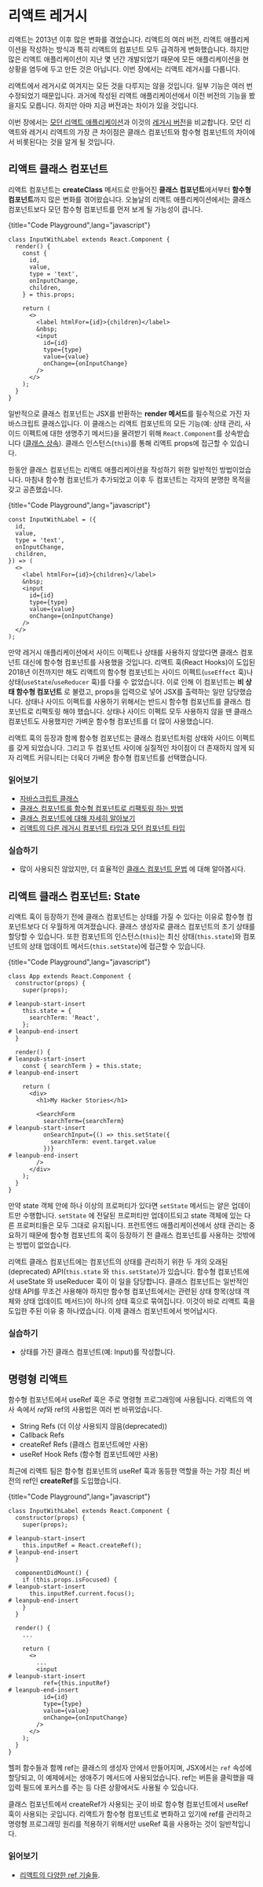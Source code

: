 # 리액트 레거시

리액트는 2013년 이후 많은 변화를 겪었습니다. 리액트의 여러 버전, 리액트 애플리케이션을 작성하는 방식과 특히 리액트의 컴포넌트 모두 급격하게 변화했습니다. 하지만 많은 리액트 애플리케이션이 지난 몇 년간 개발되었기 때문에 모든 애플리케이션을 현 상황을 염두에 두고 만든 것은 아닙니다. 이번 장에서는 리액트 레거시를 다룹니다.

리액트에서 레거시로 여겨지는 모든 것을 다루지는 않을 것입니다. 일부 기능은 여러 번 수정되었기 때문입니다. 과거에 작성된 리액트 애플리케이션에서 이전 버전의 기능을 봤을지도 모릅니다. 하지만 아마 지금 버전과는 차이가 있을 것입니다.

이번 장에서는 [모던 리액트 애플리케이션](https://codesandbox.io/s/github/the-road-to-learn-react/hacker-stories/tree/hs/react-modern-final)과 이것의 [레거시 버전](https://codesandbox.io/s/github/the-road-to-learn-react/hacker-stories/tree/hs/react-legacy)을 비교합니다. 모던 리액트와 레거시 리액트의 가장 큰 차이점은 클래스 컴포넌트와 함수형 컴포넌트의 차이에서 비롯된다는 것을 알게 될 것입니다.

## 리액트 클래스 컴포넌트

리액트 컴포넌트는 **createClass** 메서드로 만들어진 **클래스 컴포넌트**에서부터 **함수형 컴포넌트**까지 많은 변화를 겪어왔습니다. 오늘날의 리액트 애플리케이션에서는 클래스 컴포넌트보다 모던 함수형 컴포넌트를 먼저 보게 될 가능성이 큽니다.

{title="Code Playground",lang="javascript"}
~~~~~~~
class InputWithLabel extends React.Component {
  render() {
    const {
      id,
      value,
      type = 'text',
      onInputChange,
      children,
    } = this.props;

    return (
      <>
        <label htmlFor={id}>{children}</label>
        &nbsp;
        <input
          id={id}
          type={type}
          value={value}
          onChange={onInputChange}
        />
      </>
    );
  }
}
~~~~~~~

일반적으로 클래스 컴포넌트는 JSX를 반환하는 **render 메서드**를 필수적으로 가진 자바스크립트 클래스입니다. 이 클래스는 리액트 컴포넌트의 모든 기능(예: 상태 관리, 사이드 이펙트에 대한 생명주기 메서드)을 물려받기 위해 `React.Component`를 상속받습니다 ([클래스 상속](https://en.wikipedia.org/wiki/Inheritance_(object-oriented_programming))). 클래스 인스턴스(`this`)를 통해 리액트 props에 접근할 수 있습니다.

한동안 클래스 컴포넌트는 리액트 애플리케이션을 작성하기 위한 일반적인 방법이었습니다. 마침내 함수형 컴포넌트가 추가되었고 이후 두 컴포넌트는 각자의 분명한 목적을 갖고 공존했습니다.

{title="Code Playground",lang="javascript"}
~~~~~~~
const InputWithLabel = ({
  id,
  value,
  type = 'text',
  onInputChange,
  children,
}) => (
  <>
    <label htmlFor={id}>{children}</label>
    &nbsp;
    <input
      id={id}
      type={type}
      value={value}
      onChange={onInputChange}
    />
  </>
);
~~~~~~~

만약 레거시 애플리케이션에서 사이드 이펙트나 상태를 사용하지 않았다면 클래스 컴포넌트 대신에 함수형 컴포넌트를 사용했을 것입니다. 리액트 훅(React Hooks)이 도입된 2018년 이전까지만 해도 리액트의 함수형 컴포넌트는 사이드 이펙트(`useEffect` 훅)나 상태(`useState`/`useReducer` 훅)를 다룰 수 없었습니다. 이로 인해 이 컴포넌트는 **비 상태 함수형 컴포넌트** 로 불렸고, props을 입력으로 넣어 JSX를 출력하는 일만 담당했습니다. 상태나 사이드 이펙트를 사용하기 위해서는 반드시 함수형 컴포넌트를 클래스 컴포넌트로 리팩토링 해야 했습니다. 상태나 사이드 이펙트 모두 사용하지 않을 땐 클래스 컴포넌트도 사용했지만 가벼운 함수형 컴포넌트를 더 많이 사용했습니다.

리액트 훅의 등장과 함께 함수형 컴포넌트는 클래스 컴포넌트처럼 상태와 사이드 이펙트를 갖게 되었습니다. 그리고 두 컴포넌트 사이에 실질적인 차이점이 더 존재하지 않게 되자 리액트 커뮤니티는 더욱더 가벼운 함수형 컴포넌트를 선택했습니다.

### 읽어보기

* [자바스크립트 클래스](https://developer.mozilla.org/en-US/docs/Web/JavaScript/Reference/Classes)
* [클래스 컴포넌트를 함수형 컴포넌트로 리팩토링 하는 방법](https://www.robinwieruch.de/react-hooks-migration)
* [클래스 컴포넌트에 대해 자세히 알아보기](https://reactjs.org/docs/react-component.html)
* [리액트의 다른 레거시 컴포넌트 타입과 모던 컴포넌트 타입](https://www.robinwieruch.de/react-component-types)

### 실습하기
* 많이 사용되진 않았지만, 더 효율적인 [클래스 컴포넌트 문법](https://github.com/the-road-to-learn-react/react-alternative-class-component-syntax) 에 대해 알아봅시다.

## 리액트 클래스 컴포넌트: State

리액트 훅이 등장하기 전에 클래스 컴포넌트는 상태를 가질 수 있다는 이유로 함수형 컴포넌트보다 더 우월하게 여겨졌습니다. 클래스 생성자로 클래스 컴포넌트의 초기 상태를 할당할 수 있습니다. 또한 컴포넌트의 인스턴스(`this`)는 최신 상태(`this.state`)와 컴포넌트의 상태 업데이트 메서드(`this.setState`)에 접근할 수 있습니다.

{title="Code Playground",lang="javascript"}
~~~~~~~
class App extends React.Component {
  constructor(props) {
    super(props);

# leanpub-start-insert
    this.state = {
      searchTerm: 'React',
    };
# leanpub-end-insert
  }

  render() {
# leanpub-start-insert
    const { searchTerm } = this.state;
# leanpub-end-insert

    return (
      <div>
        <h1>My Hacker Stories</h1>

        <SearchForm
          searchTerm={searchTerm}
# leanpub-start-insert
          onSearchInput={() => this.setState({
            searchTerm: event.target.value
          })}
# leanpub-end-insert
        />
      </div>
    );
  }
}
~~~~~~~

만약 state 객체 안에 하나 이상의 프로퍼티가 있다면 `setState` 메서드는 얕은 업데이트만 수행합니다. `setState` 에 전달된 프로퍼티만 업데이트되고 state 객체에 있는 다른 프로퍼티들은 모두 그대로 유지됩니다. 프런트엔드 애플리케이션에서 상태 관리는 중요하기 때문에 함수형 컴포넌트의 훅이 등장하기 전 클래스 컴포넌트를 사용하는 것밖에는 방법이 없었습니다.

리액트 클래스 컴포넌트에는 컴포넌트의 상태를 관리하기 위한 두 개의 오래된(deprecated) API(`this.state` 와 `this.setState`)가 있습니다. 함수형 컴포넌트에서 useState 와 useReducer 훅이 이 일을 담당합니다. 클래스 컴포넌트는 일반적인 상태 API를 무조건 사용해야 하지만 함수형 컴포넌트에서는 관련된 상태 항목(상태 객체와 상태 업데이트 메서드)이 하나의 상태 훅으로 묶여집니다. 이것이 바로 리액트 훅을 도입한 주된 이유 중 하나였습니다. 이제 클래스 컴포넌트에서 벗어납시다.

### 실습하기

* 상태를 가진 클래스 컴포넌트(예: Input)를 작성합니다.

## 명령형 리액트

함수형 컴포넌트에서 useRef 훅은 주로 명령형 프로그래밍에 사용됩니다. 리액트의 역사 속에서 *ref*와 ref의 사용법은 여러 번 바뀌었습니다.

* String Refs (더 이상 사용되지 않음(deprecated))
* Callback Refs
* createRef Refs (클래스 컴포넌트에만 사용)
* useRef Hook Refs (함수형 컴포넌트에만 사용)

최근에 리액트 팀은 함수형 컴포넌트의 useRef 훅과 동등한 역할을 하는 가장 최신 버전의 ref인 **createRef**를 도입했습니다.

{title="Code Playground",lang="javascript"}
~~~~~~~
class InputWithLabel extends React.Component {
  constructor(props) {
    super(props);

# leanpub-start-insert
    this.inputRef = React.createRef();
# leanpub-end-insert
  }

  componentDidMount() {
    if (this.props.isFocused) {
# leanpub-start-insert
      this.inputRef.current.focus();
# leanpub-end-insert
    }
  }

  render() {
    ...

    return (
      <>
        ...
        <input
# leanpub-start-insert
          ref={this.inputRef}
# leanpub-end-insert
          id={id}
          type={type}
          value={value}
          onChange={onInputChange}
        />
      </>
    );
  }
}
~~~~~~~

헬퍼 함수들과 함께 ref는 클래스의 생성자 안에서 만들어지며, JSX에서는 `ref` 속성에 할당되고, 이 예제에서는 생애주기 메서드에 사용되었습니다. ref는 버튼을 클릭했을 때 입력 필드에 포커스를 주는 등 다른 상황에서도 사용될 수 있습니다.

클래스 컴포넌트에서 createRef가 사용되는 곳이 바로 함수형 컴포넌트에서 useRef 훅이 사용되는 곳입니다. 리액트가 함수형 컴포넌트로 변화하고 있기에 ref를 관리하고 명령형 프로그래밍 원리를 적용하기 위해서만 useRef 훅을 사용하는 것이 일반적입니다.

### 읽어보기

* [리액트의 다양한 ref 기술들](https://reactjs.org/docs/refs-and-the-dom.html).